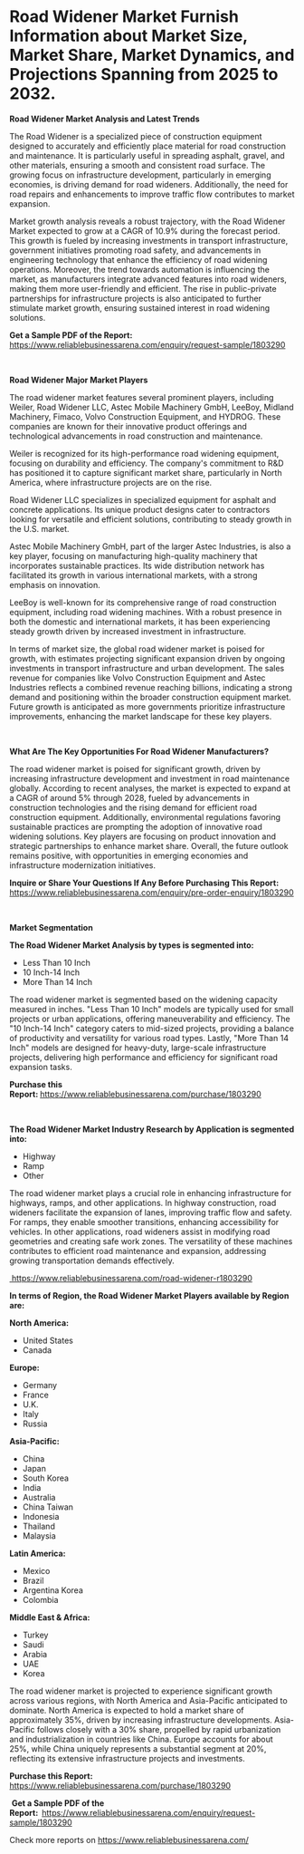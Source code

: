 <p><h1>Road Widener Market Furnish Information about Market Size, Market Share, Market Dynamics, and Projections Spanning from 2025 to 2032.</h1></p><p><strong>Road Widener Market Analysis and Latest Trends</strong></p>
<p><p>The Road Widener is a specialized piece of construction equipment designed to accurately and efficiently place material for road construction and maintenance. It is particularly useful in spreading asphalt, gravel, and other materials, ensuring a smooth and consistent road surface. The growing focus on infrastructure development, particularly in emerging economies, is driving demand for road wideners. Additionally, the need for road repairs and enhancements to improve traffic flow contributes to market expansion.</p><p>Market growth analysis reveals a robust trajectory, with the Road Widener Market expected to grow at a CAGR of 10.9% during the forecast period. This growth is fueled by increasing investments in transport infrastructure, government initiatives promoting road safety, and advancements in engineering technology that enhance the efficiency of road widening operations. Moreover, the trend towards automation is influencing the market, as manufacturers integrate advanced features into road wideners, making them more user-friendly and efficient. The rise in public-private partnerships for infrastructure projects is also anticipated to further stimulate market growth, ensuring sustained interest in road widening solutions.</p></p>
<p><strong>Get a Sample PDF of the Report:&nbsp;</strong> <a href="https://www.reliablebusinessarena.com/enquiry/request-sample/1803290?utm_campaign=2258&utm_medium=2&utm_source=Github&utm_content=ia&utm_term=19022025&utm_id=road-widener">https://www.reliablebusinessarena.com/enquiry/request-sample/1803290</a></p>
<p>&nbsp;</p>
<p><strong>Road Widener Major Market Players</strong></p>
<p><p>The road widener market features several prominent players, including Weiler, Road Widener LLC, Astec Mobile Machinery GmbH, LeeBoy, Midland Machinery, Fimaco, Volvo Construction Equipment, and HYDROG. These companies are known for their innovative product offerings and technological advancements in road construction and maintenance.</p><p>Weiler is recognized for its high-performance road widening equipment, focusing on durability and efficiency. The company's commitment to R&D has positioned it to capture significant market share, particularly in North America, where infrastructure projects are on the rise. </p><p>Road Widener LLC specializes in specialized equipment for asphalt and concrete applications. Its unique product designs cater to contractors looking for versatile and efficient solutions, contributing to steady growth in the U.S. market. </p><p>Astec Mobile Machinery GmbH, part of the larger Astec Industries, is also a key player, focusing on manufacturing high-quality machinery that incorporates sustainable practices. Its wide distribution network has facilitated its growth in various international markets, with a strong emphasis on innovation.</p><p>LeeBoy is well-known for its comprehensive range of road construction equipment, including road widening machines. With a robust presence in both the domestic and international markets, it has been experiencing steady growth driven by increased investment in infrastructure.</p><p>In terms of market size, the global road widener market is poised for growth, with estimates projecting significant expansion driven by ongoing investments in transport infrastructure and urban development. The sales revenue for companies like Volvo Construction Equipment and Astec Industries reflects a combined revenue reaching billions, indicating a strong demand and positioning within the broader construction equipment market. Future growth is anticipated as more governments prioritize infrastructure improvements, enhancing the market landscape for these key players.</p></p>
<p>&nbsp;</p>
<p><strong>What Are The Key Opportunities For Road Widener Manufacturers?</strong></p>
<p><p>The road widener market is poised for significant growth, driven by increasing infrastructure development and investment in road maintenance globally. According to recent analyses, the market is expected to expand at a CAGR of around 5% through 2028, fueled by advancements in construction technologies and the rising demand for efficient road construction equipment. Additionally, environmental regulations favoring sustainable practices are prompting the adoption of innovative road widening solutions. Key players are focusing on product innovation and strategic partnerships to enhance market share. Overall, the future outlook remains positive, with opportunities in emerging economies and infrastructure modernization initiatives.</p></p>
<p><strong>Inquire or Share Your Questions If Any Before Purchasing This Report:</strong> <a href="https://www.reliablebusinessarena.com/enquiry/pre-order-enquiry/1803290?utm_campaign=2258&utm_medium=2&utm_source=Github&utm_content=ia&utm_term=19022025&utm_id=road-widener">https://www.reliablebusinessarena.com/enquiry/pre-order-enquiry/1803290</a></p>
<p>&nbsp;</p>
<p><strong>Market Segmentation</strong></p>
<p><strong>The Road Widener Market Analysis by types is segmented into:</strong></p>
<p><ul><li>Less Than 10 Inch</li><li>10 Inch-14 Inch</li><li>More Than 14 Inch</li></ul></p>
<p><p>The road widener market is segmented based on the widening capacity measured in inches. "Less Than 10 Inch" models are typically used for small projects or urban applications, offering maneuverability and efficiency. The "10 Inch-14 Inch" category caters to mid-sized projects, providing a balance of productivity and versatility for various road types. Lastly, "More Than 14 Inch" models are designed for heavy-duty, large-scale infrastructure projects, delivering high performance and efficiency for significant road expansion tasks.</p></p>
<p><strong>Purchase this Report:&nbsp;</strong><a href="https://www.reliablebusinessarena.com/purchase/1803290?utm_campaign=2258&utm_medium=2&utm_source=Github&utm_content=ia&utm_term=19022025&utm_id=road-widener">https://www.reliablebusinessarena.com/purchase/1803290</a></p>
<p>&nbsp;</p>
<p><strong>The Road Widener Market Industry Research by Application is segmented into:</strong></p>
<p><ul><li>Highway</li><li>Ramp</li><li>Other</li></ul></p>
<p><p>The road widener market plays a crucial role in enhancing infrastructure for highways, ramps, and other applications. In highway construction, road wideners facilitate the expansion of lanes, improving traffic flow and safety. For ramps, they enable smoother transitions, enhancing accessibility for vehicles. In other applications, road wideners assist in modifying road geometries and creating safe work zones. The versatility of these machines contributes to efficient road maintenance and expansion, addressing growing transportation demands effectively.</p></p>
<p><a href="https://www.reliablebusinessarena.com/road-widener-r1803290?utm_campaign=2258&utm_medium=2&utm_source=Github&utm_content=ia&utm_term=19022025&utm_id=road-widener">&nbsp;https://www.reliablebusinessarena.com/road-widener-r1803290</a></p>
<p><strong>In terms of Region, the Road Widener Market Players available by Region are:</strong></p>
<p>
    <p> <strong> North America: </strong>
        <ul>
            <li>United States</li>
            <li>Canada</li>
        </ul>
        </p> 
    <p> <strong> Europe: </strong>
        <ul>
            <li>Germany</li>
            <li>France</li>
            <li>U.K.</li>
            <li>Italy</li>
            <li>Russia</li>
        </ul>
        </p> 
    <p> <strong> Asia-Pacific: </strong>
        <ul>
            <li>China</li>
            <li>Japan</li>
            <li>South Korea</li>
            <li>India</li>
            <li>Australia</li>
            <li>China Taiwan</li>
            <li>Indonesia</li>
            <li>Thailand</li>
            <li>Malaysia</li>
        </ul>
        </p> 
    <p> <strong> Latin America: </strong>
        <ul>
            <li>Mexico</li>
            <li>Brazil</li>
            <li>Argentina Korea</li>
            <li>Colombia</li>
        </ul>
        </p> 
    <p> <strong> Middle East & Africa: </strong>
        <ul>
            <li>Turkey</li>
            <li>Saudi</li>
            <li>Arabia</li>
            <li>UAE</li>
            <li>Korea</li>
        </ul>
    </p>
    </p>
<p><p>The road widener market is projected to experience significant growth across various regions, with North America and Asia-Pacific anticipated to dominate. North America is expected to hold a market share of approximately 35%, driven by increasing infrastructure developments. Asia-Pacific follows closely with a 30% share, propelled by rapid urbanization and industrialization in countries like China. Europe accounts for about 25%, while China uniquely represents a substantial segment at 20%, reflecting its extensive infrastructure projects and investments.</p></p>
<p><strong>Purchase this Report: </strong><a href="https://www.reliablebusinessarena.com/purchase/1803290?utm_campaign=2258&utm_medium=2&utm_source=Github&utm_content=ia&utm_term=19022025&utm_id=road-widener">https://www.reliablebusinessarena.com/purchase/1803290</a></p>
<p>&nbsp;<strong>Get a Sample PDF of the Report:&nbsp;&nbsp;</strong><a href="https://www.reliablebusinessarena.com/enquiry/request-sample/1803290?utm_campaign=2258&utm_medium=2&utm_source=Github&utm_content=ia&utm_term=19022025&utm_id=road-widener">https://www.reliablebusinessarena.com/enquiry/request-sample/1803290</a></p>
<p><strong></strong></p>
<p>Check more reports on <a href="https://www.reliablebusinessarena.com/?utm_campaign=2258&utm_medium=2&utm_source=Github&utm_content=ia&utm_term=19022025&utm_id=road-widener">https://www.reliablebusinessarena.com/</a></p>
